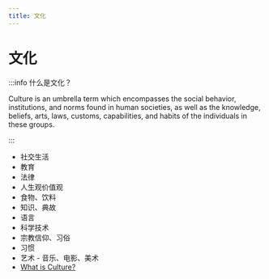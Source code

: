 ```yaml
---
title: 文化
---
```


# 文化


:::info 什么是文化？

Culture is an umbrella term which encompasses the social behavior, institutions, and norms found in human societies, as well as the knowledge, beliefs, arts, laws, customs, capabilities, and habits of the individuals in these groups.

:::

- 社交生活
- 教育
- 法律
- 人生观价值观
- 食物、饮料
- 知识、典故
- 语言
- 科学技术
- 宗教信仰、习俗
- 习惯
- 艺术 - 音乐、电影、美术
- [What is Culture? ](https://medium.com/@beautehealthy/7b4d65caddc7)
